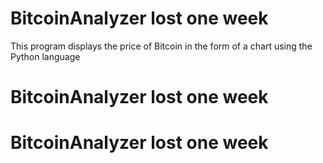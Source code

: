 # BitcoinAnalyzer lost one week
 This program displays the price of Bitcoin in the form of a chart using the Python language
# BitcoinAnalyzer lost one week
# BitcoinAnalyzer lost one week
